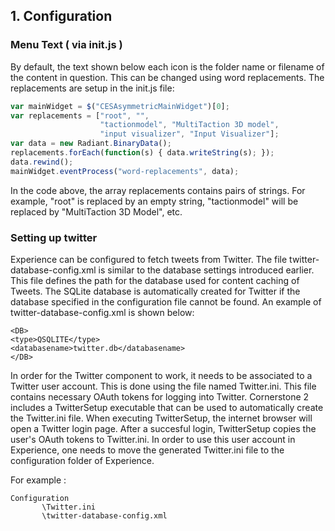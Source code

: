 ## 1. Configuration

### Menu Text ( via init.js ) 

By default, the text shown below each icon is the folder name or filename of the content in question. This can be changed using word replacements. The replacements are setup in the init.js file:

```javascript 
var mainWidget = $("CESAsymmetricMainWidget")[0];
var replacements = ["root", "",
                    "tactionmodel", "MultiTaction 3D model",
                    "input visualizer", "Input Visualizer"];
var data = new Radiant.BinaryData();
replacements.forEach(function(s) { data.writeString(s); });
data.rewind();
mainWidget.eventProcess("word-replacements", data);
```

In the code above, the array replacements contains pairs of strings. For example, "root" is replaced by an empty string, "tactionmodel" will be replaced by "MultiTaction 3D Model", etc.

### Setting up twitter

Experience can be configured to fetch tweets from Twitter. The file twitter-database-config.xml is similar to the database settings introduced earlier. This file defines the path for the database used for content caching of Tweets. The SQLite database is automatically created for Twitter if the database specified in the configuration file cannot be found. An example of twitter-database-config.xml is shown below:

```
<DB>
<type>QSQLITE</type>
<databasename>twitter.db</databasename>
</DB>
```

In order for the Twitter component to work, it needs to be associated to a Twitter user account. This is done using the file named Twitter.ini. This file contains necessary OAuth tokens for logging into Twitter. Cornerstone 2 includes a TwitterSetup executable that can be used to automatically create the Twitter.ini file. When executing TwitterSetup, the internet browser will open a Twitter login page. After a succesful login, TwitterSetup copies the user's OAuth tokens to Twitter.ini. In order to use this user account in Experience, one needs to move the generated Twitter.ini file to the configuration folder of Experience.

For example : 

```
Configuration
       \Twitter.ini
       \twitter-database-config.xml
```       
